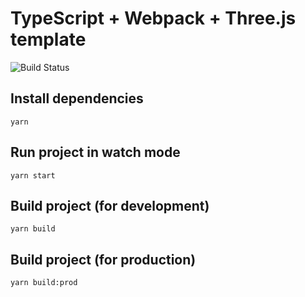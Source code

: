 # TypeScript + Webpack + Three.js template

![Build Status](https://travis-ci.org/mterczynski/typescript-webpack-threejs-template.svg?branch=master)

## Install dependencies

    yarn

## Run project in watch mode

    yarn start

## Build project (for development)

    yarn build

## Build project (for production)

    yarn build:prod
